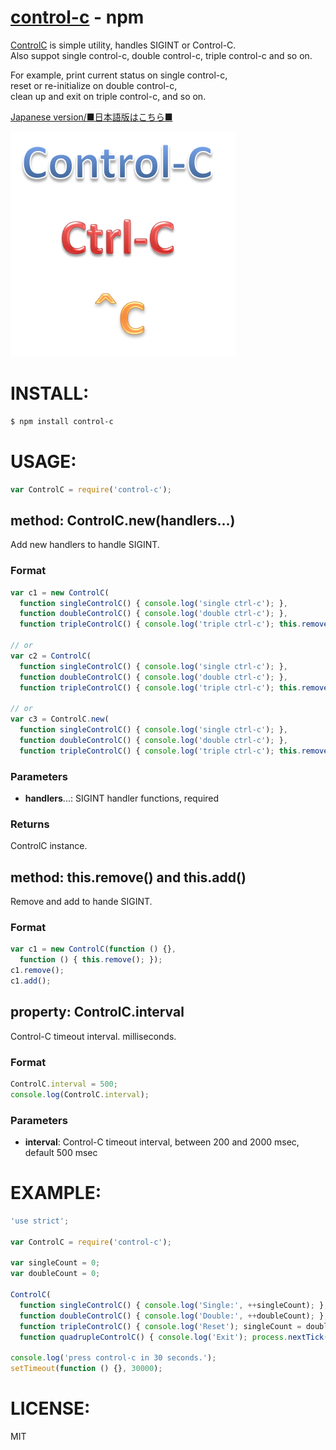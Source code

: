 [control-c](https://www.npmjs.org/package/control-c) - npm
====

[ControlC](https://www.npmjs.org/package/control-c) is simple utility, handles SIGINT or Control-C.<br/>
Also suppot single control-c, double control-c, triple control-c and so on.

For example, print current status on single control-c,<br/>
reset or re-initialize on double control-c,<br/>
clean up and exit on triple control-c, and so on.

[Japanese version/■日本語版はこちら■](README-JP.md#readme)

![control-c.png](images/control-c.png)

# INSTALL:

```bash
$ npm install control-c
```

# USAGE:

```js
var ControlC = require('control-c');
```

## method: ControlC.new(handlers...)

  Add new handlers to handle SIGINT.

### Format

```js
var c1 = new ControlC(
  function singleControlC() { console.log('single ctrl-c'); },
  function doubleControlC() { console.log('double ctrl-c'); },
  function tripleControlC() { console.log('triple ctrl-c'); this.remove(); });

// or
var c2 = ControlC(
  function singleControlC() { console.log('single ctrl-c'); },
  function doubleControlC() { console.log('double ctrl-c'); },
  function tripleControlC() { console.log('triple ctrl-c'); this.remove(); });

// or
var c3 = ControlC.new(
  function singleControlC() { console.log('single ctrl-c'); },
  function doubleControlC() { console.log('double ctrl-c'); },
  function tripleControlC() { console.log('triple ctrl-c'); this.remove(); });
```

### Parameters

  + **handlers**...: SIGINT handler functions, required

### Returns

  ControlC instance.

## method: this.remove() and this.add()

  Remove and add to hande SIGINT.

### Format

```js
var c1 = new ControlC(function () {},
  function () { this.remove(); });
c1.remove();
c1.add();
```

## property: ControlC.interval

  Control-C timeout interval. milliseconds.

### Format

```js
ControlC.interval = 500;
console.log(ControlC.interval);
```

### Parameters

  + **interval**: Control-C timeout interval, between 200 and 2000 msec, default 500 msec

# EXAMPLE:

```js
'use strict';

var ControlC = require('control-c');

var singleCount = 0;
var doubleCount = 0;

ControlC(
  function singleControlC() { console.log('Single:', ++singleCount); },
  function doubleControlC() { console.log('Double:', ++doubleCount); },
  function tripleControlC() { console.log('Reset'); singleCount = doubleCount = 0; },
  function quadrupleControlC() { console.log('Exit'); process.nextTick(process.exit); });

console.log('press control-c in 30 seconds.');
setTimeout(function () {}, 30000);
```

# LICENSE:

  MIT
